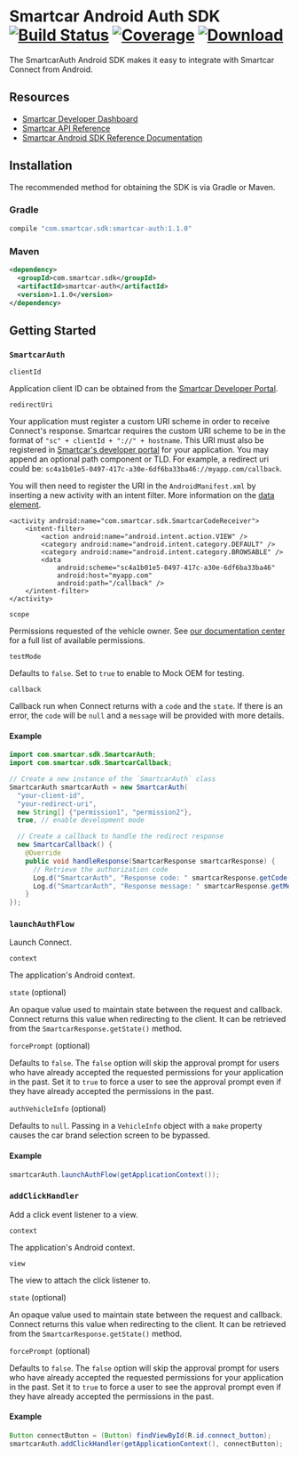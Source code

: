 # Smartcar Android Auth SDK [![Build Status][ci-image]][ci-url] [![Coverage][coverage-image]][coverage-url] [![Download][bintray-image]][bintray-url]

The SmartcarAuth Android SDK makes it easy to integrate with Smartcar Connect from Android.

## Resources

- [Smartcar Developer Dashboard](https://developer.smartcar.com)
- [Smartcar API Reference](https://smartcar.com/docs)
- [Smartcar Android SDK Reference Documentation](https://smartcar.github.io/android-sdk)

## Installation

The recommended method for obtaining the SDK is via Gradle or Maven.

### Gradle

```groovy
compile "com.smartcar.sdk:smartcar-auth:1.1.0"
```

### Maven

```xml
<dependency>
  <groupId>com.smartcar.sdk</groupId>
  <artifactId>smartcar-auth</artifactId>
  <version>1.1.0</version>
</dependency>
```

## Getting Started

### `SmartcarAuth`

`clientId`

Application client ID can be obtained from the [Smartcar Developer Portal](https://developer.smartcar.com).

`redirectUri`

Your application must register a custom URI scheme in order to receive Connect's response. Smartcar requires the custom URI scheme to be in the format of `"sc" + clientId + "://" + hostname`. This URI must also be registered in [Smartcar's developer portal](https://developer.smartcar.com) for your application. You may append an optional path component or TLD. For example, a redirect uri could be: `sc4a1b01e5-0497-417c-a30e-6df6ba33ba46://myapp.com/callback`.

You will then need to register the URI in the `AndroidManifest.xml` by inserting a new activity with an intent filter. More information on the [data element](https://developer.android.com/guide/topics/manifest/data-element.html).

```
<activity android:name="com.smartcar.sdk.SmartcarCodeReceiver">
    <intent-filter>
        <action android:name="android.intent.action.VIEW" />
        <category android:name="android.intent.category.DEFAULT" />
        <category android:name="android.intent.category.BROWSABLE" />
        <data
            android:scheme="sc4a1b01e5-0497-417c-a30e-6df6ba33ba46"
            android:host="myapp.com"
            android:path="/callback" />
    </intent-filter>
</activity>
```

`scope`

Permissions requested of the vehicle owner. See [our documentation center](https://smartcar.com/docs/api#authorization) for a full list of available permissions.

`testMode`

Defaults to `false`. Set to `true` to enable to Mock OEM for testing.

`callback`

Callback run when Connect returns with a `code` and the `state`. If there is an error, the `code` will be `null` and a `message` will be provided with more details.

#### Example

```java
import com.smartcar.sdk.SmartcarAuth;
import com.smartcar.sdk.SmartcarCallback;

// Create a new instance of the `SmartcarAuth` class
SmartcarAuth smartcarAuth = new SmartcarAuth(
  "your-client-id",
  "your-redirect-uri",
  new String[] {"permission1", "permission2"},
  true, // enable development mode

  // Create a callback to handle the redirect response
  new SmartcarCallback() {
    @Override
    public void handleResponse(SmartcarResponse smartcarResponse) {
      // Retrieve the authorization code
      Log.d("SmartcarAuth", "Response code: " smartcarResponse.getCode());
      Log.d("SmartcarAuth", "Response message: " smartcarResponse.getMessage());
    }
});
```

### `launchAuthFlow`

Launch Connect.

`context`

The application's Android context.

`state` (optional)

An opaque value used to maintain state between the request and callback. Connect returns this value when redirecting to the client. It can be retrieved from the `SmartcarResponse.getState()` method.

`forcePrompt` (optional)

Defaults to `false`. The `false` option will skip the approval prompt for users who have already accepted the requested permissions for your application in the past. Set it to `true` to force a user to see the approval prompt even if they have already accepted the permissions in the past.

`authVehicleInfo` (optional)

Defaults to `null`. Passing in a `VehicleInfo` object with a `make` property causes the car brand selection screen to be bypassed.

#### Example

```java
smartcarAuth.launchAuthFlow(getApplicationContext());
```

### `addClickHandler`

Add a click event listener to a view.

`context`

The application's Android context.

`view`

The view to attach the click listener to.

`state` (optional)

An opaque value used to maintain state between the request and callback. Connect returns this value when redirecting to the client. It can be retrieved from the `SmartcarResponse.getState()` method.

`forcePrompt` (optional)

Defaults to `false`. The `false` option will skip the approval prompt for users who have already accepted the requested permissions for your application in the past. Set it to `true` to force a user to see the approval prompt even if they have already accepted the permissions in the past.

#### Example

```java
Button connectButton = (Button) findViewById(R.id.connect_button);
smartcarAuth.addClickHandler(getApplicationContext(), connectButton);
```

[ci-image]: https://travis-ci.com/smartcar/android-sdk.svg?token=6Yrkze1DNb8WHnHxrCy6&branch=master
[ci-url]: https://travis-ci.com/smartcar/android-sdk
[coverage-image]: https://codecov.io/gh/smartcar/android-sdk/branch/master/graph/badge.svg?token=RhacvrisiW
[coverage-url]: https://codecov.io/gh/smartcar/android-sdk
[bintray-image]: https://api.bintray.com/packages/smartcar/library/smartcar-auth/images/download.svg
[bintray-url]: https://bintray.com/smartcar/library/smartcar-auth/_latestVersion
